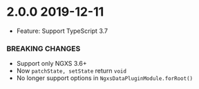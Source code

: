# 2.0.0 2019-12-11

- Feature: Support TypeScript 3.7

### BREAKING CHANGES

- Support only NGXS 3.6+
- Now `patchState, setState` return `void`
- No longer support options in `NgxsDataPluginModule.forRoot()`
